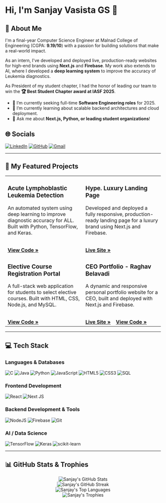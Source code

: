 # Hi, I'm Sanjay Vasista GS 👋

## 💫 About Me
I'm a final-year Computer Science Engineer at Malnad College of Engineering (CGPA: **9.19/10**) with a passion for building solutions that make a real-world impact.

As an intern, I've developed and deployed live, production-ready websites for high-end brands using **Next.js** and **Firebase**. My work also extends to AI, where I developed a **deep learning system** to improve the accuracy of Leukemia diagnostics.

As President of my student chapter, I had the honor of leading our team to win the **🏆 Best Student Chapter award at IASF 2025**.

- 🔭 I’m currently seeking full-time **Software Engineering roles** for 2025.
- 🌱 I’m currently learning about scalable backend architectures and cloud deployment.
- 💬 Ask me about **Next.js, Python, or leading student organizations**!

## 🌐 Socials
[![LinkedIn](https://img.shields.io/badge/LinkedIn-%230077B5.svg?style=for-the-badge&logo=linkedin&logoColor=white)](https://linkedin.com/in/sanjay-vasista-gs-2103b7229)
[![GitHub](https://img.shields.io/badge/GitHub-%23181717.svg?style=for-the-badge&logo=github&logoColor=white)](https://github.com/SanjayVasista)
[![Gmail](https://img.shields.io/badge/Gmail-%23D14836.svg?style=for-the-badge&logo=gmail&logoColor=white)](mailto:sanjayvasistags@gmail.com)

---

## 🚀 My Featured Projects

<table>
<tr>
<td width="50%">
  <h3>Acute Lymphoblastic Leukemia Detection</h3>
  <p>An automated system using deep learning to improve diagnostic accuracy for ALL. Built with Python, TensorFlow, and Keras.</p>
  <br>
  <a href="https://github.com/SanjayVasista/main-project"><strong>View Code »</strong></a>
</td>
<td width="50%">
  <h3>Hype. Luxury Landing Page</h3>
  <p>Developed and deployed a fully responsive, production-ready landing page for a luxury brand using Next.js and Firebase.</p>
  <br>
  <a href="https://hype.luxury"><strong>Live Site »</strong></a>
  <span>&nbsp;&nbsp;</span>
<!--   <a href="[PASTE_PROJECT_REPO_LINK_HERE]"><strong>View Code »</strong></a> -->
</td>
</tr>
<tr>
<td width="50%">
  <h3>Elective Course Registration Portal</h3>
  <p>A full-stack web application for students to select elective courses. Built with HTML, CSS, Node.js, and MySQL.</p>
  <br>
  <a href="https://github.com/SanjayVasista/Mini-project"><strong>View Code »</strong></a>
</td>
<td width="50%">
  <h3>CEO Portfolio - Raghav Belavadi</h3>
  <p>A dynamic and responsive personal portfolio website for a CEO, built and deployed with Next.js and Firebase.</p>
  <br>
  <a href="https://raghavbelavadi.com"><strong>Live Site »</strong></a>
  <span>&nbsp;&nbsp;</span>
  <a href="https://github.com/SanjayVasista/raaghav-page"><strong>View Code »</strong></a>
</td>
</tr>
</table>

---

## 💻 Tech Stack

### Languages & Databases
![C](https://img.shields.io/badge/c-%2300599C.svg?style=for-the-badge&logo=c&logoColor=white)
![Java](https://img.shields.io/badge/java-%23ED8B00.svg?style=for-the-badge&logo=openjdk&logoColor=white)
![Python](https://img.shields.io/badge/python-3670A0?style=for-the-badge&logo=python&logoColor=ffdd54)
![JavaScript](https://img.shields.io/badge/javascript-%23323330.svg?style=for-the-badge&logo=javascript&logoColor=%23F7DF1E)
![HTML5](https://img.shields.io/badge/html5-%23E34F26.svg?style=for-the-badge&logo=html5&logoColor=white)
![CSS3](https://img.shields.io/badge/css3-%231572B6.svg?style=for-the-badge&logo=css3&logoColor=white)
![SQL](https://img.shields.io/badge/sql-%2332668C.svg?style=for-the-badge&logo=mysql&logoColor=white)

### Frontend Development
![React](https://img.shields.io/badge/react-%2320232a.svg?style=for-the-badge&logo=react&logoColor=%2361DAFB)
![Next JS](https://img.shields.io/badge/Next-js-000000?style=for-the-badge&logo=nextdotjs&logoColor=white)

### Backend Development & Tools
![NodeJS](https://img.shields.io/badge/node.js-6DA55F?style=for-the-badge&logo=node.js&logoColor=white)
![Firebase](https://img.shields.io/badge/firebase-%23039BE5.svg?style=for-the-badge&logo=firebase)
![Git](https://img.shields.io/badge/git-%23F05033.svg?style=for-the-badge&logo=git&logoColor=white)

### AI / Data Science
![TensorFlow](https://img.shields.io/badge/TensorFlow-%23FF6F00.svg?style=for-the-badge&logo=TensorFlow&logoColor=white)
![Keras](https://img.shields.io/badge/Keras-%23D00000.svg?style=for-the-badge&logo=Keras&logoColor=white)
![scikit-learn](https://img.shields.io/badge/scikit--learn-%23F7931E.svg?style=for-the-badge&logo=scikit-learn&logoColor=white)

---

## 📊 GitHub Stats & Trophies

<p align="center">
  <img src="https://github-readme-stats.vercel.app/api?username=SanjayVasista&theme=merko&hide_border=false&include_all_commits=true&count_private=true" alt="Sanjay's GitHub Stats" />
  <br/>
  <img src="https://github-readme-streak-stats.herokuapp.com/?user=SanjayVasista&theme=merko&hide_border=false" alt="Sanjay's GitHub Streak" />
  <br/>
  <img src="https://github-readme-stats.vercel.app/api/top-langs/?username=SanjayVasista&theme=merko&hide_border=false&include_all_commits=true&count_private=true&layout=compact" alt="Sanjay's Top Languages" />
  <br/>
  <img src="https://github-profile-trophy.vercel.app/?username=SanjayVasista&theme=radical&no-frame=false&no-bg=true&margin-w=4" alt="Sanjay's Trophies" />
</p>
